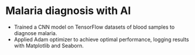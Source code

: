 # Malaria diagnosis with AI

* Trained a CNN model on TensorFlow datasets of blood samples to diagnose malaria.
* Applied Adam optimizer to achieve optimal performance, logging results with Matplotlib and Seaborn.

